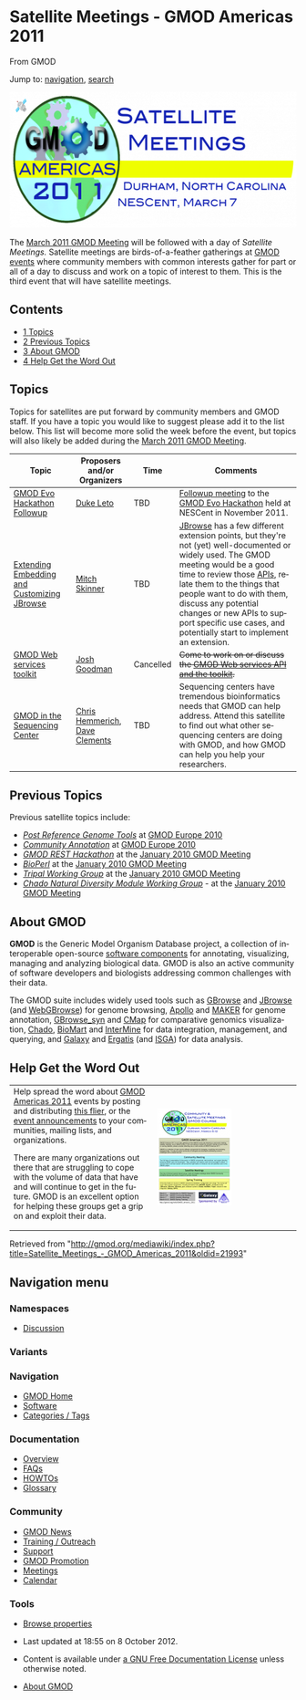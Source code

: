 <div id="mw-page-base" class="noprint">

</div>

<div id="mw-head-base" class="noprint">

</div>

<div id="content" class="mw-body" role="main">

<span id="top"></span>

<div id="mw-js-message" style="display:none;">

</div>



# <span dir="auto">Satellite Meetings - GMOD Americas 2011</span>

<div id="bodyContent">

<div id="siteSub">

From GMOD

</div>

<div id="contentSub">

</div>

<div id="jump-to-nav" class="mw-jump">

Jump to: [navigation](#mw-navigation), [search](#p-search)

</div>

<div id="mw-content-text" class="mw-content-ltr" lang="en" dir="ltr">

  

<div class="center">

<div class="floatnone">

<a href="File:2011GMODAmericasSatellitesLogo.png" class="image"
title="GMOD Americas 2011"><img
src="../mediawiki/images/thumb/8/8e/2011GMODAmericasSatellitesLogo.png/600px-2011GMODAmericasSatellitesLogo.png"
srcset="../mediawiki/images/thumb/8/8e/2011GMODAmericasSatellitesLogo.png/900px-2011GMODAmericasSatellitesLogo.png 1.5x, ../mediawiki/images/8/8e/2011GMODAmericasSatellitesLogo.png 2x"
width="600" height="238" alt="GMOD Americas 2011" /></a>

</div>

</div>

  
The [March 2011 GMOD
Meeting](March_2011_GMOD_Meeting "March 2011 GMOD Meeting") will be
followed with a day of *Satellite Meetings.* Satellite meetings are
birds-of-a-feather gatherings at [GMOD
events](Category:Events "Category:Events") where community members with
common interests gather for part or all of a day to discuss and work on
a topic of interest to them. This is the third event that will have
satellite meetings.

<div id="toc" class="toc">

<div id="toctitle">

## Contents

</div>

- [<span class="tocnumber">1</span>
  <span class="toctext">Topics</span>](#Topics)
- [<span class="tocnumber">2</span> <span class="toctext">Previous
  Topics</span>](#Previous_Topics)
- [<span class="tocnumber">3</span> <span class="toctext">About
  GMOD</span>](#About_GMOD)
- [<span class="tocnumber">4</span> <span class="toctext">Help Get the
  Word Out</span>](#Help_Get_the_Word_Out)

</div>

## <span id="Topics" class="mw-headline">Topics</span>

Topics for satellites are put forward by community members and GMOD
staff. If you have a topic you would like to suggest please add it to
the list below. This list will become more solid the week before the
event, but topics will also likely be added during the [March 2011 GMOD
Meeting](March_2011_GMOD_Meeting "March 2011 GMOD Meeting").

| Topic | Proposers and/or Organizers | Time | Comments |
|----|----|----|----|
| [GMOD Evo Hackathon Followup](GMOD_Evo_Hackathon#March_2011_Satellite "GMOD Evo Hackathon") | [Duke Leto](User:Dukeleto "User:Dukeleto") | TBD | [Followup meeting](GMOD_Evo_Hackathon#March_2011_Satellite "GMOD Evo Hackathon") to the [GMOD Evo Hackathon](GMOD_Evo_Hackathon "GMOD Evo Hackathon") held at NESCent in November 2011. |
| [Extending Embedding and Customizing JBrowse](Extending_Embedding_and_Customizing_JBrowse "Extending Embedding and Customizing JBrowse") | [Mitch Skinner](User:MitchSkinner "User:MitchSkinner") | TBD | [JBrowse](JBrowse.1 "JBrowse") has a few different extension points, but they're not (yet) well-documented or widely used. The GMOD meeting would be a good time to review those [APIs](Glossary#API "Glossary"), relate them to the things that people want to do with them, discuss any potential changes or new APIs to support specific use cases, and potentially start to implement an extension. |
| [GMOD Web services toolkit](GMOD_RPC_API "GMOD RPC API") | [Josh Goodman](User:Jogoodma "User:Jogoodma") | Cancelled | ~~Come to work on or discuss the [GMOD Web services API and the toolkit](GMOD_RPC_API "GMOD RPC API").~~ |
| [GMOD in the Sequencing Center](GMOD_in_the_Sequencing_Center "GMOD in the Sequencing Center") | [Chris Hemmerich](User:Chemmeri "User:Chemmeri"), [Dave Clements](User:Clements "User:Clements") | TBD | Sequencing centers have tremendous bioinformatics needs that GMOD can help address. Attend this satellite to find out what other sequencing centers are doing with GMOD, and how GMOD can help you help your researchers. |

## <span id="Previous_Topics" class="mw-headline">Previous Topics</span>

Previous satellite topics include:

- *[Post Reference Genome
  Tools](Post_Reference_Genome_Tools "Post Reference Genome Tools")* at
  [GMOD Europe 2010](GMOD_Europe_2010 "GMOD Europe 2010")
- *[Community
  Annotation](Community_Annotation_-_September_2010_Satellite "Community Annotation - September 2010 Satellite")*
  at [GMOD Europe 2010](GMOD_Europe_2010 "GMOD Europe 2010")
- *[GMOD REST Hackathon](GMOD_REST_Hackathon "GMOD REST Hackathon")* at
  the [January 2010 GMOD
  Meeting](January_2010_GMOD_Meeting "January 2010 GMOD Meeting")
- *<a href="http://www.bioperl.org/wiki/GMOD_2010_Meeting" class="extiw"
  title="bp:GMOD 2010 Meeting">BioPerl</a>* at the [January 2010 GMOD
  Meeting](January_2010_GMOD_Meeting "January 2010 GMOD Meeting")
- *[Tripal Working Group](Tripal_Working_Group "Tripal Working Group")*
  at the [January 2010 GMOD
  Meeting](January_2010_GMOD_Meeting "January 2010 GMOD Meeting")
- *[Chado Natural Diversity Module Working
  Group](Chado_Natural_Diversity_Module_Working_Group "Chado Natural Diversity Module Working Group")* -
  at the [January 2010 GMOD
  Meeting](January_2010_GMOD_Meeting "January 2010 GMOD Meeting")

## <span id="About_GMOD" class="mw-headline">About GMOD</span>

**GMOD** is the Generic Model Organism Database project, a collection of
interoperable open-source [software
components](GMOD_Components "GMOD Components") for annotating,
visualizing, managing and analyzing biological data. GMOD is also an
active community of software developers and biologists addressing common
challenges with their data.

The GMOD suite includes widely used tools such as
[GBrowse](GBrowse.1 "GBrowse") and [JBrowse](JBrowse.1 "JBrowse") (and
[WebGBrowse](WebGBrowse.1 "WebGBrowse")) for genome browsing,
[Apollo](Apollo.1 "Apollo") and [MAKER](MAKER.1 "MAKER") for genome
annotation, [GBrowse_syn](GBrowse_syn.1 "GBrowse syn") and
[CMap](CMap.1 "CMap") for comparative genomics visualization,
<a href="Chado" class="mw-redirect" title="Chado">Chado</a>,
[BioMart](BioMart "BioMart") and [InterMine](InterMine "InterMine") for
data integration, management, and querying, and
[Galaxy](Galaxy.1 "Galaxy") and
<a href="Ergatis" class="mw-redirect" title="Ergatis">Ergatis</a> (and
[ISGA](ISGA "ISGA")) for data analysis.

## <span id="Help_Get_the_Word_Out" class="mw-headline">Help Get the Word Out</span>

<table>
<colgroup>
<col style="width: 50%" />
<col style="width: 50%" />
</colgroup>
<tbody>
<tr class="odd">
<td data-valign="top">Help spread the word about <a
href="GMOD_Americas_2011" title="GMOD Americas 2011">GMOD Americas
2011</a> events by posting and distributing <a
href="File:GMODAmericas2011Flier.pdf"
title="File:GMODAmericas2011Flier.pdf">this flier</a>, or the <a
href="News/March_2011_GMOD_Meeting"
title="News/March 2011 GMOD Meeting">event announcements</a> to your
communities, mailing lists, and organizations.
<p>There are many organizations out there that are struggling to cope
with the volume of data that have and will continue to get in the
future. GMOD is an excellent option for helping these groups get a grip
on and exploit their data.</p></td>
<td><a
href="http://gmod.org/wiki/File:GMODAmericas2011Flier.pdfGMOD_Americas_2011_Flier"
title="File:GMODAmericas2011Flier.pdfGMOD Americas 2011 Flier"><img
src="../mediawiki/images/a/a4/GMODAmericas2011FlierThumb.png"
width="131" height="170"
alt="GMODAmericas2011FlierThumb.png" /></a></td>
</tr>
</tbody>
</table>

</div>

<div class="printfooter">

Retrieved from
"<http://gmod.org/mediawiki/index.php?title=Satellite_Meetings_-_GMOD_Americas_2011&oldid=21993>"

</div>

<div id="catlinks" class="catlinks catlinks-allhidden">

</div>

<div class="visualClear">

</div>

</div>

</div>

<div id="mw-navigation">

## Navigation menu

<div id="mw-head">



<div id="left-navigation">

<div id="p-namespaces" class="vectorTabs" role="navigation"
aria-labelledby="p-namespaces-label">

### Namespaces


- <span id="ca-talk"><a
  href="http://gmod.org/mediawiki/index.php?title=Talk:Satellite_Meetings_-_GMOD_Americas_2011&amp;action=edit&amp;redlink=1"
  accesskey="t"
  title="Discussion about the content page [t]">Discussion</a></span>

</div>

<div id="p-variants" class="vectorMenu emptyPortlet" role="navigation"
aria-labelledby="p-variants-label">

### 

### Variants[](#)

<div class="menu">

</div>

</div>

</div>





</div>

</div>

</div>

<div id="mw-panel">

<div id="p-logo" role="banner">

<a href="Main_Page"
style="background-image: url(../images/GMOD-cogs.png);"
title="Visit the main page"></a>

</div>

<div id="p-Navigation" class="portal" role="navigation"
aria-labelledby="p-Navigation-label">

### Navigation

<div class="body">

- <span id="n-GMOD-Home">[GMOD Home](Main_Page)</span>
- <span id="n-Software">[Software](GMOD_Components)</span>
- <span id="n-Categories-.2F-Tags">[Categories /
  Tags](Categories)</span>

</div>

</div>

<div id="p-Documentation" class="portal" role="navigation"
aria-labelledby="p-Documentation-label">

### Documentation

<div class="body">

- <span id="n-Overview">[Overview](Overview)</span>
- <span id="n-FAQs">[FAQs](Category:FAQ)</span>
- <span id="n-HOWTOs">[HOWTOs](Category:HOWTO)</span>
- <span id="n-Glossary">[Glossary](Glossary)</span>

</div>

</div>

<div id="p-Community" class="portal" role="navigation"
aria-labelledby="p-Community-label">

### Community

<div class="body">

- <span id="n-GMOD-News">[GMOD News](GMOD_News)</span>
- <span id="n-Training-.2F-Outreach">[Training /
  Outreach](Training_and_Outreach)</span>
- <span id="n-Support">[Support](Support)</span>
- <span id="n-GMOD-Promotion">[GMOD Promotion](GMOD_Promotion)</span>
- <span id="n-Meetings">[Meetings](Meetings)</span>
- <span id="n-Calendar">[Calendar](Calendar)</span>

</div>

</div>

<div id="p-tb" class="portal" role="navigation"
aria-labelledby="p-tb-label">

### Tools

<div class="body">


- <span id="t-smwbrowselink"><a href="Special:Browse/Satellite_Meetings_-2D_GMOD_Americas_2011"
  rel="smw-browse">Browse properties</a></span>


</div>

</div>

</div>

</div>

<div id="footer" role="contentinfo">

- <span id="footer-info-lastmod">Last updated at 18:55 on 8 October
  2012.</span>
<!-- - <span id="footer-info-viewcount">74,047 page views.</span> -->
- <span id="footer-info-copyright">Content is available under
  <a href="http://www.gnu.org/licenses/fdl-1.3.html" class="external"
  rel="nofollow">a GNU Free Documentation License</a> unless otherwise
  noted.</span>

<!-- -->

- <span id="footer-places-about">[About
  GMOD](GMOD:About "GMOD:About")</span>

<!-- -->






</div>
